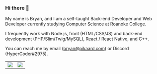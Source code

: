 ### Hi there 👋

My name is Bryan, and I am a self-taught Back-end Developer and Web Developer currently studying Computer Science at Roanoke College.

I frequently work with Node.js, front (HTML/CSS/JS) and back-end development (PHP/Slim/Twig/MySQL), React / React Native, and C++.

You can reach me by email ([bryan@pikaard.com](mailto:bryan@pikaard.com)) or Discord (HyperCoder#2975).

<table>
  <tr>
    <td align="center">
      <img src="https://github-readme-stats.vercel.app/api/?username=bwpikaard&count_private=true&hide_border=true&hide_title=true&show_icons=true"/>
    </td>
    <td align="center">
      <img src="https://github-readme-stats.vercel.app/api/top-langs/?username=bwpikaard&hide_border=true&layout=compact"/>
    </td>
  </tr>
</table>

